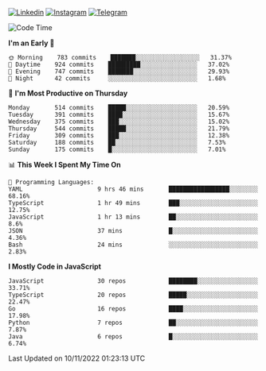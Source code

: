 [![Linkedin](https://img.shields.io/badge/-Archie-blue?style=flat-square&labelColor=gray&logo=Linkedin&logoColor=white&link=https://www.linkedin.com/in/archisdi)](https://www.linkedin.com/in/archisdi)
[![Instagram](https://img.shields.io/badge/-@archisdi-orange?style=flat-square&labelColor=gray&logo=Instagram&logoColor=white&link=https://www.instagram.com/archisdi)](https://www.instagram.com/archisdi)
[![Telegram](https://img.shields.io/badge/-aai-informational?style=flat-square&labelColor=gray&logo=telegram&logoColor=white&link=https://t.me/archisdi)](https://t.me/archisdi)

<!--START_SECTION:waka-->
![Code Time](http://img.shields.io/badge/Code%20Time-1%2C829%20hrs%202%20mins-blue)

**I'm an Early 🐤** 

```text
🌞 Morning    783 commits    ███████░░░░░░░░░░░░░░░░░░   31.37% 
🌆 Daytime    924 commits    █████████░░░░░░░░░░░░░░░░   37.02% 
🌃 Evening    747 commits    ███████░░░░░░░░░░░░░░░░░░   29.93% 
🌙 Night      42 commits     ░░░░░░░░░░░░░░░░░░░░░░░░░   1.68%

```
📅 **I'm Most Productive on Thursday** 

```text
Monday       514 commits    █████░░░░░░░░░░░░░░░░░░░░   20.59% 
Tuesday      391 commits    ████░░░░░░░░░░░░░░░░░░░░░   15.67% 
Wednesday    375 commits    ███░░░░░░░░░░░░░░░░░░░░░░   15.02% 
Thursday     544 commits    █████░░░░░░░░░░░░░░░░░░░░   21.79% 
Friday       309 commits    ███░░░░░░░░░░░░░░░░░░░░░░   12.38% 
Saturday     188 commits    ██░░░░░░░░░░░░░░░░░░░░░░░   7.53% 
Sunday       175 commits    █░░░░░░░░░░░░░░░░░░░░░░░░   7.01%

```


📊 **This Week I Spent My Time On** 

```text
💬 Programming Languages: 
YAML                     9 hrs 46 mins       █████████████████░░░░░░░░   68.16% 
TypeScript               1 hr 49 mins        ███░░░░░░░░░░░░░░░░░░░░░░   12.75% 
JavaScript               1 hr 13 mins        ██░░░░░░░░░░░░░░░░░░░░░░░   8.6% 
JSON                     37 mins             █░░░░░░░░░░░░░░░░░░░░░░░░   4.36% 
Bash                     24 mins             ░░░░░░░░░░░░░░░░░░░░░░░░░   2.83%

```

**I Mostly Code in JavaScript** 

```text
JavaScript               30 repos            ████████░░░░░░░░░░░░░░░░░   33.71% 
TypeScript               20 repos            █████░░░░░░░░░░░░░░░░░░░░   22.47% 
Go                       16 repos            ████░░░░░░░░░░░░░░░░░░░░░   17.98% 
Python                   7 repos             ██░░░░░░░░░░░░░░░░░░░░░░░   7.87% 
Java                     6 repos             █░░░░░░░░░░░░░░░░░░░░░░░░   6.74%

```



 Last Updated on 10/11/2022 01:23:13 UTC
<!--END_SECTION:waka-->